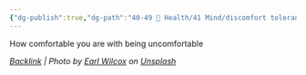 ```yaml
---
{"dg-publish":true,"dg-path":"40-49 🔅 Health/41 Mind/discomfort tolerance.md","dg-permalink":"discomfort-tolerance","permalink":"/discomfort-tolerance/","noteIcon":"","created":"2023-08-17T15:16:38"}
---
```




How comfortable you are with being uncomfortable


*[Backlink](https://unsplash.com/photos/6Qu69a-BZJA) | Photo by [Earl Wilcox](https://unsplash.com/@earl_plannerzone?utm_source=Obsidian%20Image%20Inserter%20Plugin&utm_medium=referral) on [Unsplash](https://unsplash.com/?utm_source=Obsidian%20Image%20Inserter%20Plugin&utm_medium=referral)*
